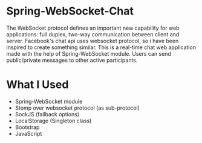 # Spring-WebSocket-Chat
The WebSocket protocol defines an important new capability for web applications: full duplex, two-way communication between client and server.
Facebook's chat api uses websocket protocol, so i have been inspired to create something similar.
This is a real-time chat web application made with the help of Spring-WebSocket module. 
Users can send public/private messages to other active participants.


# What I Used

* Spring-WebSocket module
* Stomp over websocket protocol (as sub-protocol)
* SockJS (fallback options)
* LocalStorage (Singleton class)
* Bootstrap
* JavaScript

